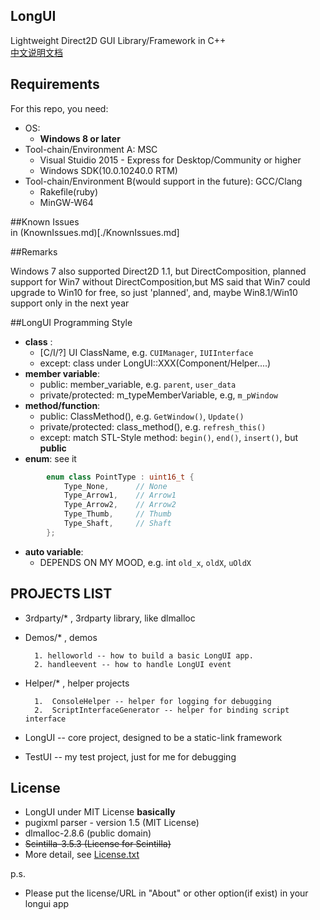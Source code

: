 ﻿## LongUI
  
Lightweight Direct2D GUI Library/Framework in C++  
[中文说明文档](./README.zh-cn.md)

## Requirements
  
For this repo, you need:
  
  - OS: 
    - **Windows 8 or later**
  - Tool-chain/Environment A: MSC  
    - Visual Stuidio 2015 - Express for Desktop/Community or higher
    - Windows SDK(10.0.10240.0 RTM)
  - Tool-chain/Environment B(would support in the future): GCC/Clang  
    - Rakefile(ruby)
    - MinGW-W64

##Known Issues  
  in (KnownIssues.md)[./KnownIssues.md]
    
##Remarks
  
  Windows 7 also supported Direct2D 1.1, but DirectComposition, planned support
  for Win7 without DirectComposition,but MS said that Win7 could upgrade to 
  Win10 for free, so just 'planned', and, maybe Win8.1/Win10 support only in 
  the next year
  
##LongUI Programming Style
  
  - **class** :  
      - \[C/I/?\] UI ClassName, e.g. `CUIManager`, `IUIInterface`
      - except: class under LongUI::XXX(Component/Helper....)
  - **member variable**:  
      - public: member_variable, e.g. `parent`, `user_data`
      - private/protected: m_typeMemberVariable, e.g, `m_pWindow`
  - **method/function**:  
      - public: ClassMethod(), e.g. `GetWindow()`, `Update()`
      - private/protected:  class_method(), e.g. `refresh_this()`
      - except: match STL-Style method: `begin()`, `end()`, `insert()`, 
      but **public**
  - **enum**:  see it
```cpp
        enum class PointType : uint16_t {
            Type_None,      // None
            Type_Arrow1,    // Arrow1
            Type_Arrow2,    // Arrow2
            Type_Thumb,     // Thumb
            Type_Shaft,     // Shaft
        };
```
  - **auto variable**:  
    - DEPENDS ON MY MOOD, e.g. int `old_x`, `oldX`, `uOldX`
    
  
## PROJECTS LIST
  
  -  3rdparty/* , 3rdparty library, like dlmalloc
  -  Demos/* , demos
  
           1. helloworld -- how to build a basic LongUI app.
           2. handleevent -- how to handle LongUI event
  -  Helper/* , helper projects
  
           1.  ConsoleHelper -- helper for logging for debugging
           2.  ScriptInterfaceGenerator -- helper for binding script interface
  -  LongUI -- core project, designed to be a static-link framework
  -  TestUI -- my test project, just for me for debugging
  
## License

  - LongUI under MIT License **basically**
  - pugixml parser - version 1.5 (MIT License)
  - dlmalloc-2.8.6 (public domain)
  - ~~Scintilla-3.5.3 (License for Scintilla)~~
  - More detail, see [License.txt](./License.txt)
  
  p.s.
  - Please put the license/URL in "About" or other option(if exist) in your
   longui app
